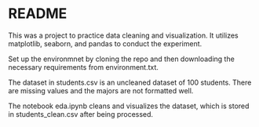 # README

This was a project to practice data cleaning and visualization. It utilizes matplotlib, seaborn, and pandas to conduct the experiment. 

Set up the environmnet by cloning the repo and then downloading the necessary requirements from environment.txt. 

The dataset in students.csv is an uncleaned dataset of 100 students. There are missing values and the majors are not formatted well. 

The notebook eda.ipynb cleans and visualizes the dataset, which is stored in students_clean.csv after being processed. 

